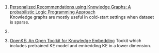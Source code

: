 1. [Personalized Recommendations using Knowledge Graphs: A probabilistic Logic Programming Approach](https://www.cs.cmu.edu/~wcohen/postscript/recsys-2016.pdf)  
Knowledge graphs are mostly useful in cold-start settings when dataset is sparse. 

2.


3. [OpenKE: An Open Toolkit for Knowledge Embedding](https://www.aclweb.org/anthology/D18-2024/)
Tookit which includes pretrained KE model and embedding KE in a lower dimension. 

